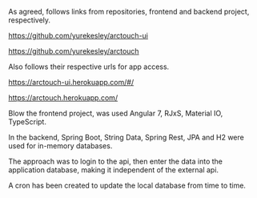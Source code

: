 As agreed, follows links from repositories, frontend and backend project, respectively.

https://github.com/yurekesley/arctouch-ui

https://github.com/yurekesley/arctouch

Also follows their respective urls for app access.

https://arctouch-ui.herokuapp.com/#/

https://arctouch.herokuapp.com/

Blow the frontend project, was used Angular 7, RJxS, Material IO, TypeScript.

In the backend, Spring Boot, String Data, Spring Rest, JPA and H2 were used for in-memory databases.

The approach was to login to the api, then enter the data into the application database, making it independent of the external api.

A cron has been created to update the local database from time to time.